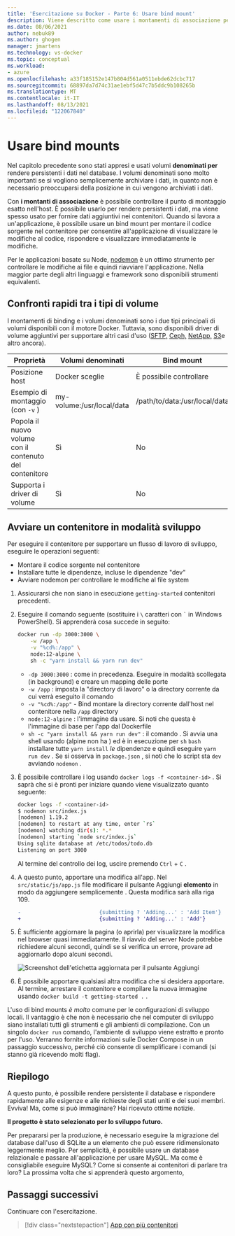 ```yaml
---
title: 'Esercitazione su Docker - Parte 6: Usare bind mount'
description: Viene descritto come usare i montamenti di associazione per controllare il punto di montaggio nell'host.
ms.date: 08/06/2021
author: nebuk89
ms.author: ghogen
manager: jmartens
ms.technology: vs-docker
ms.topic: conceptual
ms.workload:
- azure
ms.openlocfilehash: a33f185152e147b804d561a0511ebde62dcbc717
ms.sourcegitcommit: 68897da7d74c31ae1ebf5d47c7b5ddc9b108265b
ms.translationtype: MT
ms.contentlocale: it-IT
ms.lasthandoff: 08/13/2021
ms.locfileid: "122067840"
---
```

# <a name="use-bind-mounts"></a>Usare bind mounts

Nel capitolo precedente sono stati appresi e usati volumi **denominati per** rendere persistenti i dati nel database. I volumi denominati sono molto importanti se si vogliono semplicemente archiviare i dati, in quanto non è necessario preoccuparsi della posizione in cui vengono archiviati i dati. 

Con **i montanti di associazione** è possibile controllare il punto di montaggio esatto nell'host. È possibile usarlo per rendere persistenti i dati, ma viene spesso usato per fornire dati aggiuntivi nei contenitori. Quando si lavora a un'applicazione, è possibile usare un bind mount per montare il codice sorgente nel contenitore per consentire all'applicazione di visualizzare le modifiche al codice, rispondere e visualizzare immediatamente le modifiche.

Per le applicazioni basate su Node, [nodemon](https://npmjs.com/package/nodemon) è un ottimo strumento per controllare le modifiche ai file e quindi riavviare l'applicazione. Nella maggior parte degli altri linguaggi e framework sono disponibili strumenti equivalenti.

## <a name="quick-volume-type-comparisons"></a>Confronti rapidi tra i tipi di volume

I montamenti di binding e i volumi denominati sono i due tipi principali di volumi disponibili con il motore Docker. Tuttavia, sono disponibili driver di volume aggiuntivi per supportare altri casi d'uso ([SFTP,](https://github.com/vieux/docker-volume-sshfs) [Ceph,](https://ceph.com/geen-categorie/getting-started-with-the-docker-rbd-volume-plugin/) [NetApp,](https://netappdvp.readthedocs.io/en/stable/) [S3](https://github.com/elementar/docker-s3-volume)e altro ancora).

| Proprietà | Volumi denominati | Bind mount |
| -------- | ------------- | ----------- |
| Posizione host | Docker sceglie | È possibile controllare |
| Esempio di montaggio (con `-v` ) | my-volume:/usr/local/data | /path/to/data:/usr/local/data |
| Popola il nuovo volume con il contenuto del contenitore | Sì | No |
| Supporta i driver di volume | Sì | No |

## <a name="start-a-dev-mode-container"></a>Avviare un contenitore in modalità sviluppo

Per eseguire il contenitore per supportare un flusso di lavoro di sviluppo, eseguire le operazioni seguenti:

- Montare il codice sorgente nel contenitore
- Installare tutte le dipendenze, incluse le dipendenze "dev"
- Avviare nodemon per controllare le modifiche al file system

1. Assicurarsi che non siano in esecuzione `getting-started` contenitori precedenti.

1. Eseguire il comando seguente (sostituire i ` \ ` caratteri con `` ` `` in Windows PowerShell). Si apprenderà cosa succede in seguito:

    ```bash
    docker run -dp 3000:3000 \
        -w /app \
        -v "%cd%:/app" \
        node:12-alpine \
        sh -c "yarn install && yarn run dev"
    ```

    - `-dp 3000:3000` : come in precedenza. Eseguire in modalità scollegata (in background) e creare un mapping delle porte
    - `-w /app` : imposta la "directory di lavoro" o la directory corrente da cui verrà eseguito il comando
    - `-v "%cd%:/app"` - Bind montare la directory corrente dall'host nel contenitore nella `/app` directory
    - `node:12-alpine` : l'immagine da usare. Si noti che questa è l'immagine di base per l'app dal Dockerfile
    - `sh -c "yarn install && yarn run dev"` : il comando . Si avvia una shell usando (alpine non ha ) ed è in esecuzione per `sh` `bash` installare tutte `yarn install` *le* dipendenze e quindi eseguire `yarn run dev` . Se si osserva in `package.json` , si noti che lo script sta `dev` avviando `nodemon` .

1. È possibile controllare i log usando `docker logs -f <container-id>` . Si saprà che si è pronti per iniziare quando viene visualizzato quanto seguente:

    ```bash
    docker logs -f <container-id>
    $ nodemon src/index.js
    [nodemon] 1.19.2
    [nodemon] to restart at any time, enter `rs`
    [nodemon] watching dir(s): *.*
    [nodemon] starting `node src/index.js`
    Using sqlite database at /etc/todos/todo.db
    Listening on port 3000
    ```

    Al termine del controllo dei log, uscire premendo `Ctrl` + `C` .

1. A questo punto, apportare una modifica all'app. Nel `src/static/js/app.js` file modificare il pulsante Aggiungi  **elemento** in modo da aggiungere semplicemente . Questa modifica sarà alla riga 109.

    ```diff
    -                         {submitting ? 'Adding...' : 'Add Item'}
    +                         {submitting ? 'Adding...' : 'Add'}
    ```

1. È sufficiente aggiornare la pagina (o aprirla) per visualizzare la modifica nel browser quasi immediatamente. Il riavvio del server Node potrebbe richiedere alcuni secondi, quindi se si verifica un errore, provare ad aggiornarlo dopo alcuni secondi.

    ![Screenshot dell'etichetta aggiornata per il pulsante Aggiungi](media/updated-add-button.png)

1. È possibile apportare qualsiasi altra modifica che si desidera apportare. Al termine, arrestare il contenitore e compilare la nuova immagine usando `docker build -t getting-started .` .

L'uso di bind mounts *è molto* comune per le configurazioni di sviluppo locali. Il vantaggio è che non è necessario che nel computer di sviluppo siano installati tutti gli strumenti e gli ambienti di compilazione. Con un singolo `docker run` comando, l'ambiente di sviluppo viene estratto e pronto per l'uso. Verranno fornite informazioni sulle Docker Compose in un passaggio successivo, perché ciò consente di semplificare i comandi (si stanno già ricevendo molti flag).

## <a name="recap"></a>Riepilogo

A questo punto, è possibile rendere persistente il database e rispondere rapidamente alle esigenze e alle richieste degli stati uniti e dei suoi membri. Evviva! Ma, come si può immaginare? Hai ricevuto ottime notizie.

**Il progetto è stato selezionato per lo sviluppo futuro.**

Per prepararsi per la produzione, è necessario eseguire la migrazione del database dall'uso di SQLite a un elemento che può essere ridimensionato leggermente meglio. Per semplicità, è possibile usare un database relazionale e passare all'applicazione per usare MySQL. Ma come è consigliabile eseguire MySQL? Come si consente ai contenitori di parlare tra loro? La prossima volta che si apprenderà questo argomento,

## <a name="next-steps"></a>Passaggi successivi

Continuare con l'esercitazione.

> [!div class="nextstepaction"]
> [App con più contenitori](multi-container-apps.md)